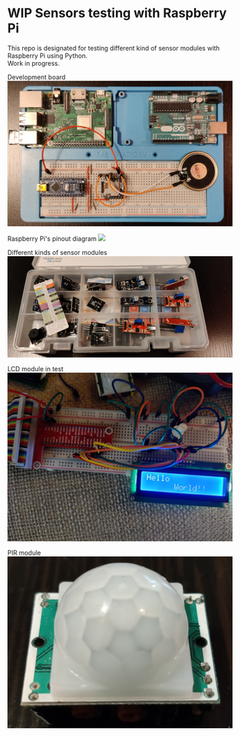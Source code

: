 # WIP Sensors testing with Raspberry Pi

This repo is designated for testing different kind of sensor modules with Raspberry Pi using Python.<br>
Work in progress.

Development board
<img src=Images/Img1.jpg>

Raspberry Pi's pinout diagram
<img src=Images/Img1_1.jpg>

Different kinds of sensor modules
<img src=Images/Img2.jpg>

LCD module in test
<img src=Images/Img3.jpg>

PIR module
<img src=Images/Img4.jpg>
